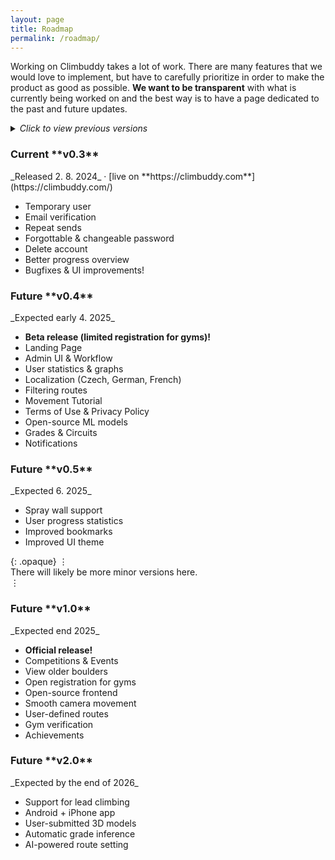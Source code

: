 ```yaml
---
layout: page
title: Roadmap
permalink: /roadmap/
---
```


Working on Climbuddy takes a lot of work.
There are many features that we would love to implement, but have to carefully prioritize in order to make the product as good as possible.
**We want to be transparent** with what is currently being worked on and the best way is to have a page dedicated to the past and future updates.

<div class="spacer"></div>

<details>
<summary><em>Click to view previous versions</em><div class="large-spacer"></div> </summary>
<div markdown="1">

<h3 class="tight" id="01">Old <span markdown="1">**v0.1**</span></h3>
_Released 10. 5. 2024_

<ul class="fa-ul tight">
  <li><i class="fa-li fa fa-flag"></i>Logging route activities</li>
  <li><i class="fa-li fa fa-bookmark"></i>Bookmarks</li>
  <li><i class="fa-li fa fa-list-check"></i>Progress overview</li>
  <div class="spacer"></div>
  <li><i class="fa-li roadmap-minor-item fa fa-circle-info"></i>Gym information</li>
  <li><i class="fa-li roadmap-minor-item fa fa-at"></i>About us section</li>
</ul>

<div class="large-spacer"></div>

</div>

<div markdown="1">

<h3 class="tight" id="02">Old <span markdown="1">**v0.2**</span></h3>
_Released 1. 6. 2024_

<ul class="fa-ul tight">
  <li><i class="fa-li fa fa-user"></i>Username, profile picture</li>
  <li><i class="fa-li fa fa-ranking-star"></i>Leaderboard</li>
  <li><i class="fa-li fa fa-thumbs-up"></i>Likes/dislikes & easy/hard ratings</li>
  <div class="spacer"></div>
  <li><i class="fa-li roadmap-minor-item fa fa-caret-right"></i>Side buttons for route navigation</li>
  <li><i class="fa-li roadmap-minor-item fa fa-video"></i>Better camera movement</li>
  <li><i class="fa-li roadmap-minor-item fa fa-ellipsis"></i>Many other UI improvements!</li>
</ul>

</div>

<div class="large-spacer"></div>

</details>

<div markdown="1" class="roadmap-current">

<h3 class="tight" id="03">Current <span markdown="1">**v0.3**</span></h3>
_Released 2. 8. 2024_ · [live on **https://climbuddy.com**](https://climbuddy.com/)

<ul class="fa-ul tight">
  <li><i class="fa-li fa fa-user-clock"></i>Temporary user</li>
  <li><i class="fa-li fa fa-user-shield"></i>Email verification</li>
  <li><i class="fa-li fa fa-repeat"></i>Repeat sends</li>
  <div class="spacer"></div>
  <li><i class="fa-li fa roadmap-minor-item fa-key"></i>Forgottable & changeable password</li>
  <li><i class="fa-li fa roadmap-minor-item fa-user-minus"></i>Delete account</li>
  <li><i class="fa-li fa roadmap-minor-item fa-list-check"></i>Better progress overview</li>
  <li><i class="fa-li fa roadmap-minor-item fa-ellipsis"></i>Bugfixes & UI improvements!</li>
</ul>

</div>

<div class="large-spacer"></div>

<h3 class="tight" id="04">Future <span markdown="1">**v0.4**</span></h3>
_Expected early 4. 2025_

<ul class="fa-ul tight">
  <li><i class="fa-li fa fa-users"></i><strong>Beta release (limited registration for gyms)!</strong></li>
  <div class="spacer"></div>
  <li><i class="fa-li fa fa-plane-arrival"></i>Landing Page</li>
  <li><i class="fa-li fa fa-user-tie"></i>Admin UI & Workflow</li>
  <li><i class="fa-li fa fa-chart-line"></i>User statistics & graphs</li>
  <li><i class="fa-li fa fa-language"></i>Localization (Czech, German, French)</li>
  <li><i class="fa-li fa fa-filter"></i>Filtering routes</li>
  <div class="spacer"></div>
  <li><i class="fa-li fa roadmap-minor-item fa-info-circle"></i>Movement Tutorial</li>
  <li><i class="fa-li fa roadmap-minor-item fa-file-contract"></i>Terms of Use & Privacy Policy</li>
  <li><i class="fa-li fa roadmap-minor-item fa-code"></i>Open-source ML models</li>
  <li><i class="fa-li fa roadmap-minor-item fa-tape"></i>Grades & Circuits</li>
  <li><i class="fa-li fa roadmap-minor-item fa-info-circle"></i>Notifications</li>
</ul>

<div class="large-spacer"></div>

<h3 class="tight" id="05">Future <span markdown="1">**v0.5**</span></h3>
_Expected 6. 2025_

<ul class="fa-ul tight">
  <li><i class="fa-li fa fa-hand-pointer"></i>Spray wall support</li>
  <li><i class="fa-li fa fa-chart-line"></i>User progress statistics</li>
  <li><i class="fa-li fa fa-bookmark"></i>Improved bookmarks</li>
  <div class="spacer"></div>
  <li><i class="fa-li fa roadmap-minor-item fa-palette"></i>Improved UI theme</li>
</ul>

<div class="large-spacer"></div>

{: .opaque}
⋮<br>
There will likely be more minor versions here.<br>
⋮

<div class="spacer"></div>


<h3 class="tight" id="10">Future <span markdown="1">**v1.0**</span></h3>
_Expected end 2025_

<ul class="fa-ul tight">
  <li><i class="fa-li fa fa-champagne-glasses"></i><strong>Official release!</strong></li>
  <div class="spacer"></div>
  <li><i class="fa-li fa fa-calendar-days"></i>Competitions & Events</li>
  <li><i class="fa-li fa fa-clock-rotate-left"></i>View older boulders</li>
  <li><i class="fa-li fa fa-users"></i>Open registration for gyms</li>
  <div class="spacer"></div>
  <li><i class="fa-li fa roadmap-minor-item fa-code"></i>Open-source frontend</li>
  <li><i class="fa-li fa roadmap-minor-item fa-video"></i>Smooth camera movement</li>
  <li><i class="fa-li fa roadmap-minor-item fa-hand-pointer"></i>User-defined routes</li>
  <li><i class="fa-li fa roadmap-minor-item fa-user-shield"></i>Gym verification</li>
  <li><i class="fa-li fa roadmap-minor-item fa-star"></i>Achievements</li>
</ul>

<div class="large-spacer"></div>


<h3 class="tight" id="10">Future <span markdown="1">**v2.0**</span></h3>
_Expected by the end of 2026_

<ul class="fa-ul tight">
  <li><i class="fa-li fa fa-mountain"></i>Support for lead climbing</li>
  <li><i class="fa-li fa fa-mobile"></i>Android + iPhone app</li>
  <li><i class="fa-li fa fa-camera"></i>User-submitted 3D models</li>
  <div class="spacer"></div>
  <li><i class="fa-li fa roadmap-minor-item fa-calculator"></i>Automatic grade inference</li>
  <li><i class="fa-li fa roadmap-minor-item fa-brain"></i>AI-powered route setting</li>
</ul>
